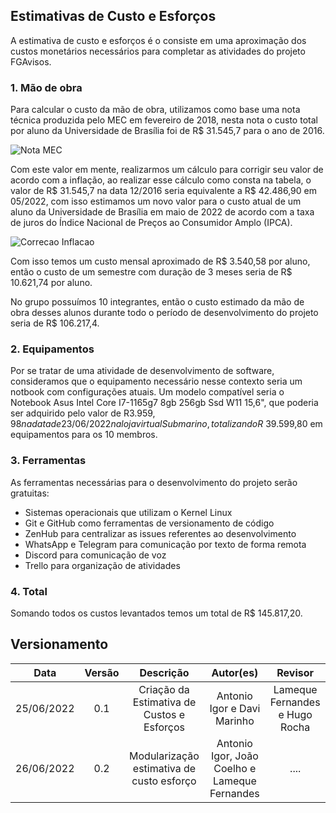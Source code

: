 ## Estimativas de Custo e Esforços

A estimativa de custo e esforços é o consiste em uma aproximação dos custos monetários necessários para completar as atividades do projeto FGAvisos.

### 1. Mão de obra

Para calcular o custo da mão de obra, utilizamos como base uma nota técnica produzida pelo MEC em fevereiro de 2018, nesta nota o custo total por aluno da Universidade de Brasília foi de R$ 31.545,7 para o ano de 2016.

![Nota MEC](../assets/img/notaMEC.png)

Com este valor em mente, realizarmos um cálculo para corrigir seu valor de acordo com a inflação, ao realizar esse cálculo como consta na tabela, o valor de R$ 31.545,7 na data 12/2016 seria equivalente a R$ 42.486,90 em 05/2022, com isso estimamos um novo valor para o custo atual de um aluno da Universidade de Brasília em maio de 2022 de acordo com a taxa de juros do Índice Nacional de Preços ao Consumidor Amplo (IPCA).

![Correcao Inflacao](../assets/img/correcaoInflacao.png)

Com isso temos um custo mensal aproximado de R$ 3.540,58 por aluno, então o custo de um semestre com duração de 3 meses seria de R$ 10.621,74 por aluno. 

No grupo possuímos 10 integrantes, então o custo estimado da mão de obra desses alunos durante todo o período de desenvolvimento do projeto seria de R$ 106.217,4.

### 2. Equipamentos

Por se tratar de uma atividade de desenvolvimento de software, consideramos que o equipamento necessário nesse contexto seria um notbook com configurações atuais. Um modelo compatível seria o Notebook Asus Intel Core I7-1165g7 8gb 256gb Ssd W11 15,6", que poderia ser adquirido pelo valor de R$3.959,98 na data de 23/06/2022 na loja virtual Submarino, totalizando R$ 39.599,80 em equipamentos para os 10 membros.

### 3. Ferramentas

As ferramentas necessárias para o desenvolvimento do projeto serão gratuitas:
- Sistemas operacionais que utilizam o Kernel Linux
- Git e GitHub como ferramentas de versionamento de código
- ZenHub para centralizar as issues referentes ao desenvolvimento
- WhatsApp e Telegram para comunicação por texto de forma remota
- Discord para comunicação de voz
- Trello para organização de atividades

### 4. Total

Somando todos os custos levantados temos um total de R$ 145.817,20.

## Versionamento

| Data       | Versão |  Descrição         | Autor(es)                | Revisor         |
|:----------:|:------:| :-----------------:| :-----------------------------------------------------------------: | :-------------: |
| 25/06/2022 | 0.1    | Criação da Estimativa de Custos e Esforços  | Antonio Igor e Davi Marinho  | Lameque Fernandes e Hugo Rocha |
| 26/06/2022 | 0.2    | Modularização estimativa de custo esforço | Antonio Igor, João Coelho e Lameque Fernandes | .... |